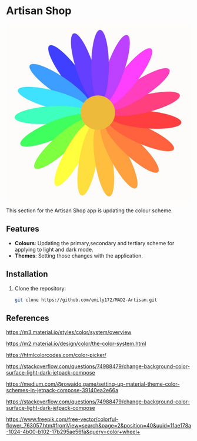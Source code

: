 # Artisan Shop

![img_8.png](img_8.png)

This section for the Artisan Shop app is updating the colour scheme.

## Features
- **Colours**: Updating the primary,secondary and tertiary scheme for applying to light and dark mode.
- **Themes**: Setting those changes with the application.

## Installation

1. Clone the repository:
   ```sh
   git clone https://github.com/emily172/MAD2-Artisan.git

## References
https://m3.material.io/styles/color/system/overview

https://m2.material.io/design/color/the-color-system.html

https://htmlcolorcodes.com/color-picker/

https://stackoverflow.com/questions/74988479/change-background-color-surface-light-dark-jetpack-compose

https://medium.com/@rowaido.game/setting-up-material-theme-color-schemes-in-jetpack-compose-39140ea2e66a

https://stackoverflow.com/questions/74988479/change-background-color-surface-light-dark-jetpack-compose

https://www.freepik.com/free-vector/colorful-flower_763057.htm#fromView=search&page=2&position=40&uuid=11ae178a-1024-4b00-b102-17b295ae56fa&query=color+wheel+
